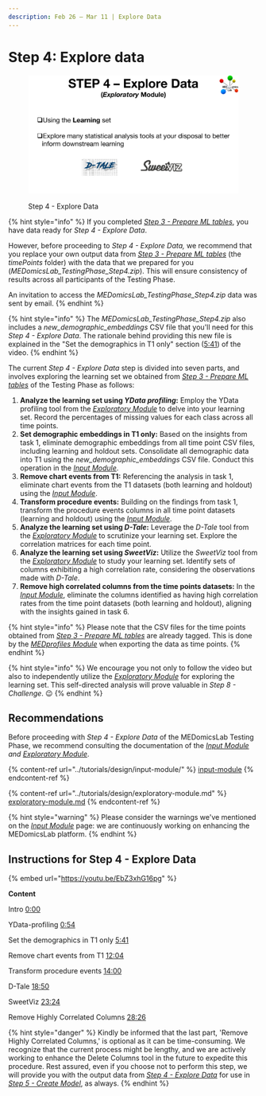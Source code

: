 ```yaml
---
description: Feb 26 – Mar 11 | Explore Data
---
```


# Step 4: Explore data

<figure><img src="../.gitbook/assets/MEDomicsLab-TestingPhase-12.png" alt=""><figcaption><p>Step 4 - Explore Data</p></figcaption></figure>

{% hint style="info" %}
If you completed [_Step 3 - Prepare ML tables_](step-3.md), you have data ready for _Step 4 - Explore Data_.&#x20;

However, before proceeding to _Step 4 - Explore Data,_ we recommend that you replace your own output data from [_Step 3 - Prepare ML tables_](step-3.md) (the _timePoints_ folder) with the data that we prepared for you (_MEDomicsLab\_TestingPhase\_Step4.zip_). This will ensure consistency of results across all participants of the Testing Phase.&#x20;

An invitation to access the _MEDomicsLab\_TestingPhase\_Step4.zip_ data was sent by email.&#x20;
{% endhint %}

{% hint style="info" %}
The _MEDomicsLab\_TestingPhase\_Step4.zip_ also includes a _new\_demographic\_embeddings_ CSV file that you'll need for this _Step 4 - Explore Data_. The rationale behind providing this new file is explained in the "Set the demographics in T1 only" section ([5:41](https://www.youtube.com/watch?v=EbZ3xhG16pg\&t=341s)) of the video.
{% endhint %}

The current _Step 4 - Explore Data_ step is divided into seven parts, and involves exploring the learning set we obtained from [_Step 3 - Prepare ML tables_](step-3.md) of the Testing Phase as follows:

1. **Analyze the learning set using **_**YData profiling**_**:** Employ the YData profiling tool from the [_Exploratory Module_](../tutorials/design/exploratory-module.md) to delve into your learning set. Record the percentages of missing values for each class across all time points.
2. **Set demographic embeddings in T1 only:** Based on the insights from task 1, eliminate demographic embeddings from all time point CSV files, including learning and holdout sets. Consolidate all demographic data into T1 using the _new\_demographic\_embeddings_ CSV file. Conduct this operation in the [_Input Module_](../tutorials/design/input-module/).
3. **Remove chart events from T1:** Referencing the analysis in task 1, eliminate chart events from the T1 datasets (both learning and holdout) using the [_Input Module_](../tutorials/design/input-module/).&#x20;
4. **Transform procedure events:** Building on the findings from task 1, transform the procedure events columns in all time point datasets (learning and holdout) using the [_Input Module_](../tutorials/design/input-module/).
5. **Analyze the learning set using  **_**D-Tale**_**:** Leverage the _D-Tale_ tool from the [_Exploratory Module_](../tutorials/design/exploratory-module.md) to scrutinize your learning set. Explore the correlation matrices for each time point.
6. **Analyze the learning set using  **_**SweetViz**_**:** Utilize the _SweetViz_ tool from the [_Exploratory Module_](../tutorials/design/exploratory-module.md) to study your learning set. Identify sets of columns exhibiting a high correlation rate, considering the observations made with _D-Tale_.
7. **Remove high correlated columns from the time points datasets:** In the [_Input Module_](../tutorials/design/input-module/), eliminate the columns identified as having high correlation rates from the time point datasets (both learning and holdout), aligning with the insights gained in task 6.

{% hint style="info" %}
Please note that the CSV files for the time points obtained from [_Step 3 - Prepare ML tables_](step-3.md) are already tagged. This is done by the [_MEDprofiles Module_](../tutorials/design/input-module/medprofiles.md) when exporting the data as time points.
{% endhint %}

{% hint style="info" %}
We encourage you not only to follow the video but also to independently utilize the [_Exploratory Module_](../tutorials/design/exploratory-module.md) for exploring the learning set. This self-directed analysis will prove valuable in _Step 8 - Challenge_. :wink:&#x20;
{% endhint %}

## Recommendations

Before proceeding with _Step 4 - Explore Data_ of the MEDomicsLab Testing Phase, we recommend consulting the documentation of the [_Input Module_](https://medomics-udes.gitbook.io/medomicslab-docs/tutorials/design/input-module) _and_ [_Exploratory Module_](../tutorials/design/exploratory-module.md).

{% content-ref url="../tutorials/design/input-module/" %}
[input-module](../tutorials/design/input-module/)
{% endcontent-ref %}

{% content-ref url="../tutorials/design/exploratory-module.md" %}
[exploratory-module.md](../tutorials/design/exploratory-module.md)
{% endcontent-ref %}

{% hint style="warning" %}
Please consider the warnings we've mentioned on the [_Input Module_](../tutorials/design/input-module/) page: we are continuously working on enhancing the MEDomicsLab platform.
{% endhint %}

## Instructions for Step 4 - Explore Data

{% embed url="https://youtu.be/EbZ3xhG16pg" %}

**Content**

Intro [0:00](https://www.youtube.com/watch?v=EbZ3xhG16pg\&t=0s)

YData-profiling [0:54](https://www.youtube.com/watch?v=EbZ3xhG16pg\&t=54s)

Set the demographics in T1 only [5:41](https://www.youtube.com/watch?v=EbZ3xhG16pg\&t=341s)

Remove chart events from T1 [12:04](https://www.youtube.com/watch?v=EbZ3xhG16pg\&t=724s)

Transform procedure events [14:00](https://www.youtube.com/watch?v=EbZ3xhG16pg\&t=840s)

D-Tale [18:50](https://www.youtube.com/watch?v=EbZ3xhG16pg\&t=1130s)

SweetViz [23:24](https://www.youtube.com/watch?v=EbZ3xhG16pg\&t=1404s)

Remove Highly Correlated Columns [28:26](https://www.youtube.com/watch?v=EbZ3xhG16pg\&t=1706s)

{% hint style="danger" %}
Kindly be informed that the last part, 'Remove Highly Correlated Columns,' is optional as it can be time-consuming. We recognize that the current process might be lengthy, and we are actively working to enhance the Delete Columns tool in the future to expedite this procedure. Rest assured, even if you choose not to perform this step, we will provide you with the output data from [_Step 4 - Explore Data_](step-4.md) for use in [_Step 5 - Create Model_](step-5.md), as always.
{% endhint %}
